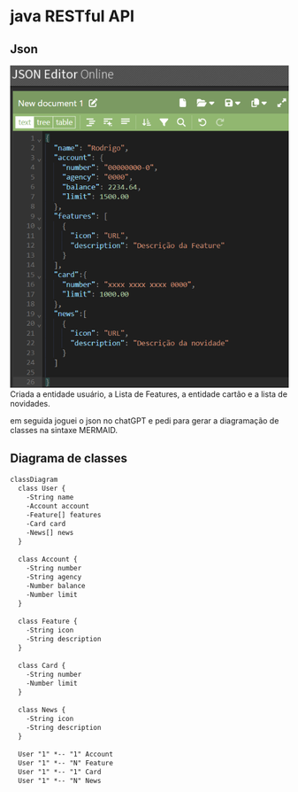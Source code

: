 # java RESTful API 
## Json
![alt text](image.png)
Criada a entidade usuário, a Lista de Features, a entidade cartão e a lista de novidades.

em seguida joguei o json no chatGPT e pedi para  gerar a diagramação de classes na sintaxe MERMAID.

## Diagrama de classes

```mermaid
classDiagram
  class User {
    -String name
    -Account account
    -Feature[] features
    -Card card
    -News[] news
  }

  class Account {
    -String number
    -String agency
    -Number balance
    -Number limit
  }

  class Feature {
    -String icon
    -String description
  }

  class Card {
    -String number
    -Number limit
  }

  class News {
    -String icon
    -String description
  }

  User "1" *-- "1" Account
  User "1" *-- "N" Feature
  User "1" *-- "1" Card
  User "1" *-- "N" News
```